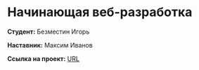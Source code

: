 # Начинающая веб-разработка


**Студент:** Безместин Игорь

**Наставник:** Максим Иванов

**Ссылка на проект:** [URL](https://microlabig.github.io/burgerproject/ "Проект Mr.Burger")


